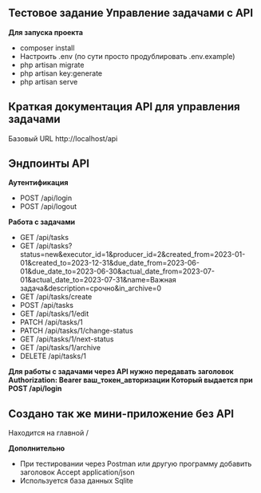 ## Тестовое задание Управление задачами с API
**Для запуска проекта**
- composer install
- Настроить .env (по сути просто продублировать .env.example)
- php artisan migrate
- php artisan key:generate
- php artisan serve

## Краткая документация API для управления задачами

Базовый URL
http://localhost/api

## Эндпоинты API
**Аутентификация**
- POST /api/login
- POST /api/logout

**Работа с задачами**
- GET /api/tasks
- GET /api/tasks?status=new&executor_id=1&producer_id=2&created_from=2023-01-01&created_to=2023-12-31&due_date_from=2023-06-01&due_date_to=2023-06-30&actual_date_from=2023-07-01&actual_date_to=2023-07-31&name=Важная задача&description=срочно&in_archive=0
- GET /api/tasks/create
- POST /api/tasks
- GET /api/tasks/1/edit
- PATCH /api/tasks/1
- PATCH /api/tasks/1/change-status
- GET /api/tasks/1/next-status
- GET /api/tasks/1/archive
- DELETE /api/tasks/1

**Для работы с задачами через API нужно передавать заголовок Authorization: Bearer ваш_токен_авторизации
Который выдается при POST /api/login**

## Создано так же мини-приложение без API 
Находится на главной /

**Дополнительно**
- При тестировании через Postman или другую программу добавить заголовок Accept application/json
- Используется база данных Sqlite
